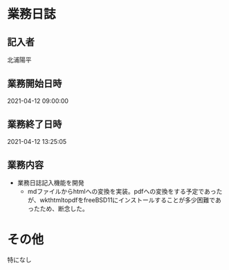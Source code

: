 # 業務日誌

## 記入者

北浦陽平

## 業務開始日時

2021-04-12 09:00:00

## 業務終了日時

2021-04-12 13:25:05

## 業務内容

- 業務日誌記入機能を開発
	- mdファイルからhtmlへの変換を実装。pdfへの変換をする予定であったが、wkthtmltopdfをfreeBSD11にインストールすることが多少困難であったため、断念した。

# その他

特になし